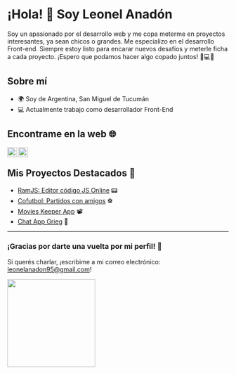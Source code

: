 # ¡Hola! 👋 Soy Leonel Anadón

Soy un apasionado por el desarrollo web y me copa meterme en proyectos interesantes, ya sean chicos o grandes. Me especializo en el desarrollo Front-end. Siempre estoy listo para encarar nuevos desafíos y meterle ficha a cada proyecto. ¡Espero que podamos hacer algo copado juntos! 🎉💻🤘

## Sobre mí

- 🌍 Soy de Argentina, San Miguel de Tucumán
- 💻 Actualmente trabajo como desarrollador Front-End

## Encontrame en la web 🌐

[<img align="left" alt="LinkedIn" width="22px" src="https://raw.githubusercontent.com/paulrobertlloyd/socialmediaicons/main/linkedin-16x16.png" />][linkedin]
[<img align="left" alt="GitHub" width="22px" src="https://raw.githubusercontent.com/paulrobertlloyd/socialmediaicons/main/github-16x16.png" />][github]

<br />

## Mis Proyectos Destacados 🚀

- [RamJS: Editor código JS Online](https://ramjs.resolvitas.lol) 📟
- [Cofutbol: Partidos con amigos](https://cofutbol.resolvitas.lol) ⚽
- [Movies Keeper App](https://github.com/LeonelAnadon/movies-keeper-app) 📽️
- [Chat App Grieg](https://github.com/LeonelAnadon/chat-app-grieg-client) 🤳

[linkedin]: https://www.linkedin.com/in/leonelanadon/
[github]: https://github.com/LeonelAnadon
[miweb]: https://leonelanadon.resolvitas.com.ar

<hr />

### ¡Gracias por darte una vuelta por mi perfil! 🌟

Si querés charlar, ¡escribime a mi correo electrónico: leonelanadon95@gmail.com! 

<img align="left" src="https://lanadon.com.ar/assets/sign_black-4381804a.png" width="200">




